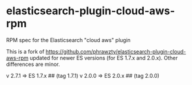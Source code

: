 # elasticsearch-plugin-cloud-aws-rpm
RPM spec for the Elasticsearch "cloud aws" plugin

This is a fork of https://github.com/phrawzty/elasticsearch-plugin-cloud-aws-rpm
updated for newer ES versions (for ES 1.7.x and 2.0.x). Other differences are minor.

v 2.7.1 => ES 1.7.x ## (tag 1.7.1)
v 2.0.0 => ES 2.0.x ## (tag 2.0.0)

